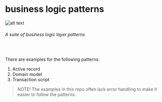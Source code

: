 # business logic patterns

![alt text](https://pixabay.com/get/gaab7ebf8c47a669dbfbefbd49cdfe9f23d83cca23ece5eaa00afce049dabf3136ab77fb2632d5665591f6703eecd910f7645de7b621fe40236c0fdc6ffe973142c8c2b2fd8d95fa7627d31f5b5ba359b_640.jpg "Logo Title Text 1")

###### A suite of business logic layer patterns

<br>

There are examples for the following patterns:

1. Active record
2. Domain model
3. Transaction script 

> NOTE! The examples in this repo often lack error handling to make it easier to follow the patterns.
